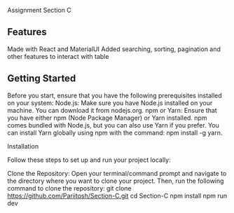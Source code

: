Assignment Section C

## Features

Made with React and MaterialUI 
Added searching, sorting, pagination and other features to interact with table

## Getting Started

Before you start, ensure that you have the following prerequisites installed on your system:
Node.js: Make sure you have Node.js installed on your machine. You can download it from nodejs.org.
npm or Yarn: Ensure that you have either npm (Node Package Manager) or Yarn installed. npm comes bundled with Node.js, but you can also use Yarn if you prefer. You can install Yarn globally using npm with the command: npm install -g yarn.

Installation

Follow these steps to set up and run your project locally:

Clone the Repository: Open your terminal/command prompt and navigate to the directory where you want to clone your project. Then, run the following command to clone the repository:
git clone https://github.com/Pariitosh/Section-C.git
cd Section-C
npm install
npm run dev
